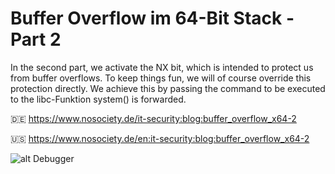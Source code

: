 # Buffer Overflow im 64-Bit Stack - Part 2

In the second part, we activate the NX bit, which is intended to protect us from buffer overflows. To keep things fun, we will of course override this protection directly. We achieve this by passing the command to be executed to the libc-Funktion system() is forwarded. 

🇩🇪 https://www.nosociety.de/it-security:blog:buffer_overflow_x64-2

🇺🇸 https://www.nosociety.de/en:it-security:blog:buffer_overflow_x64-2

![alt Debugger](https://www.nosociety.de/_media/it-security:blog:bof64-2.jpg "Logo Title Part 1")
